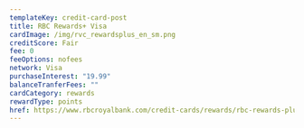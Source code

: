 ```yaml
---
templateKey: credit-card-post
title: RBC Rewards+ Visa
cardImage: /img/rvc_rewardsplus_en_sm.png
creditScore: Fair
fee: 0
feeOptions: nofees
network: Visa
purchaseInterest: "19.99"
balanceTranferFees: ""
cardCategory: rewards
rewardType: points
href: https://www.rbcroyalbank.com/credit-cards/rewards/rbc-rewards-plus.html
---
```

